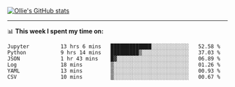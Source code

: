 <!--
**icedpanda/icedpanda** is a ✨ _special_ ✨ repository because its `README.md` (this file) appears on your GitHub profile.

Here are some ideas to get you started:

- 🔭 I’m currently working on ...
- 🌱 I’m currently learning ...
- 👯 I’m looking to collaborate on ...
- 🤔 I’m looking for help with ...
- 💬 Ask me about ...
- 📫 How to reach me: ...
- 😄 Pronouns: ...
- ⚡ Fun fact: ...
-->
[![Ollie's GitHub stats](https://github-readme-stats-icedpanda.vercel.app/api?username=icedpanda&count_private=true&show_icons=true)](https://github.com/icedpanda)

---
📊 **This week I spent my time on:**
<!--START_SECTION:waka-->

```text
Jupyter          13 hrs 6 mins   █████████████░░░░░░░░░░░░   52.58 %
Python           9 hrs 14 mins   █████████▒░░░░░░░░░░░░░░░   37.03 %
JSON             1 hr 43 mins    █▓░░░░░░░░░░░░░░░░░░░░░░░   06.89 %
Log              18 mins         ▒░░░░░░░░░░░░░░░░░░░░░░░░   01.26 %
YAML             13 mins         ▒░░░░░░░░░░░░░░░░░░░░░░░░   00.93 %
CSV              10 mins         ▒░░░░░░░░░░░░░░░░░░░░░░░░   00.67 %
```

<!--END_SECTION:waka-->
